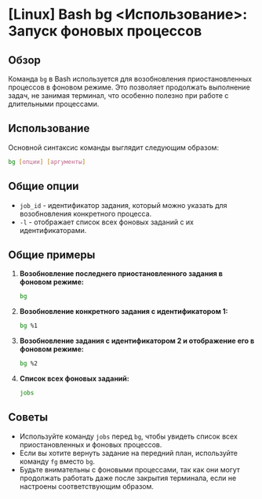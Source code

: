 # [Linux] Bash bg <Использование>: Запуск фоновых процессов

## Обзор
Команда `bg` в Bash используется для возобновления приостановленных процессов в фоновом режиме. Это позволяет продолжать выполнение задач, не занимая терминал, что особенно полезно при работе с длительными процессами.

## Использование
Основной синтаксис команды выглядит следующим образом:

```bash
bg [опции] [аргументы]
```

## Общие опции
- `job_id` - идентификатор задания, который можно указать для возобновления конкретного процесса.
- `-l` - отображает список всех фоновых заданий с их идентификаторами.

## Общие примеры
1. **Возобновление последнего приостановленного задания в фоновом режиме:**
   ```bash
   bg
   ```

2. **Возобновление конкретного задания с идентификатором 1:**
   ```bash
   bg %1
   ```

3. **Возобновление задания с идентификатором 2 и отображение его в фоновом режиме:**
   ```bash
   bg %2
   ```

4. **Список всех фоновых заданий:**
   ```bash
   jobs
   ```

## Советы
- Используйте команду `jobs` перед `bg`, чтобы увидеть список всех приостановленных и фоновых процессов.
- Если вы хотите вернуть задание на передний план, используйте команду `fg` вместо `bg`.
- Будьте внимательны с фоновыми процессами, так как они могут продолжать работать даже после закрытия терминала, если не настроены соответствующим образом.